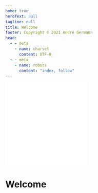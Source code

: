 ```yaml
---
home: true
heroText: null
tagline: null
title: Welcome
footer: Copyright © 2021 André Germann
head:
  - - meta
    - name: charset
      content: UTF‑8
  - - meta
    - name: robots
      content: "index, follow"
---
```


<span class="center">
<div id="beachlogo">
<img src=/images/logo_dark.png>
</div>
</span>

# Welcome

